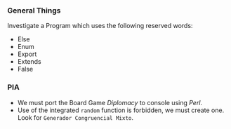 ### General Things

Investigate a Program which uses the following reserved words:
- Else 
- Enum
- Export
- Extends
- False


### PIA

- We must port the Board Game _Diplomacy_ to console using _Perl_.
- Use of the integrated `random` function is forbidden, we must create one. Look for `Generador Congruencial Mixto`.